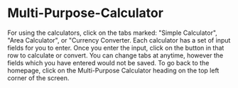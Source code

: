 # Multi-Purpose-Calculator
For using the calculators, click on the tabs marked: "Simple Calculator", "Area Calculator", or "Currency Converter. 
Each calculator has a set of input fields for you to enter. 
Once you enter the input, click on the button in that row to calculate or convert. 
You can change tabs at anytime, however the fields which you have entered would not be saved. 
To go back to the homepage, click on the Multi-Purpose Calculator heading on the top left corner of the screen.
